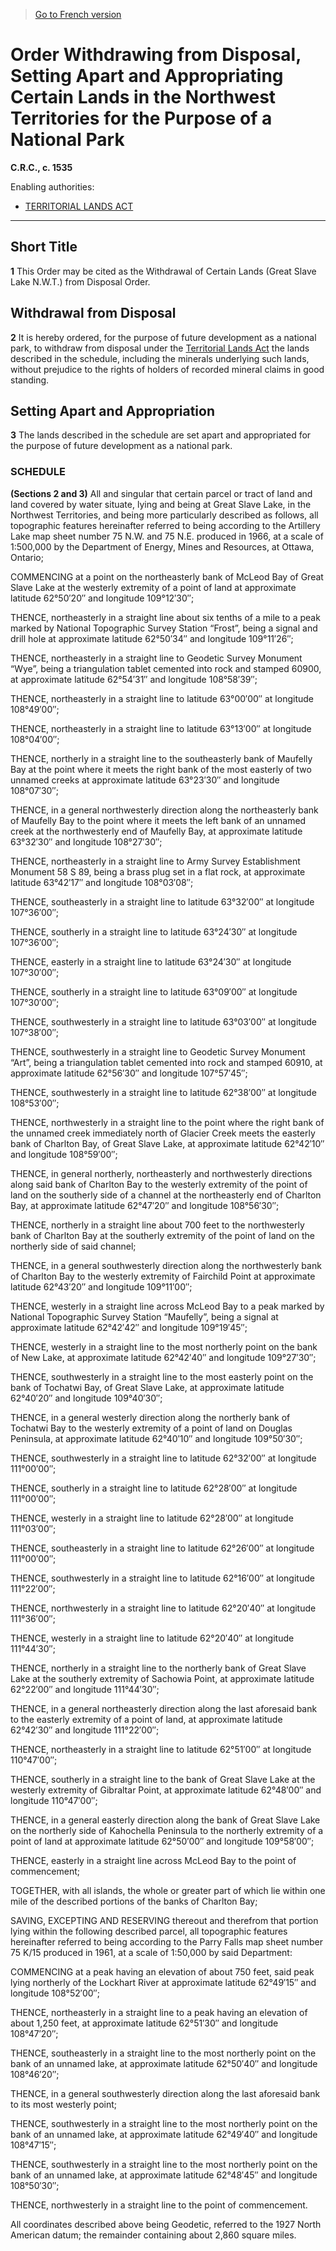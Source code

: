 > [Go to French version](/fr/Règlements/Codification%20des%20règlements%20du%20Canada/1501-1600/C.R.C.,%20ch.%201535.md)

# Order Withdrawing from Disposal, Setting Apart and Appropriating Certain Lands in the Northwest Territories for the Purpose of a National Park

**C.R.C., c. 1535**

Enabling authorities: 
- [TERRITORIAL LANDS ACT](/en/Acts/Revised%20Statutes%20of%20Canada/T/T-7.md)

----------



## Short Title


**1** This Order may be cited as the Withdrawal of Certain Lands (Great Slave Lake N.W.T.) from Disposal Order.




## Withdrawal from Disposal


**2** It is hereby ordered, for the purpose of future development as a national park, to withdraw from disposal under the [Territorial Lands Act](/en/Acts/Revised%20Statutes%20of%20Canada/T/T-7.md) the lands described in the schedule, including the minerals underlying such lands, without prejudice to the rights of holders of recorded mineral claims in good standing.




## Setting Apart and Appropriation


**3** The lands described in the schedule are set apart and appropriated for the purpose of future development as a national park.




### **SCHEDULE** 
**(Sections 2 and 3)**
All and singular that certain parcel or tract of land and land covered by water situate, lying and being at Great Slave Lake, in the Northwest Territories, and being more particularly described as follows, all topographic features hereinafter referred to being according to the Artillery Lake map sheet number 75 N.W. and 75 N.E. produced in 1966, at a scale of 1:500,000 by the Department of Energy, Mines and Resources, at Ottawa, Ontario;


COMMENCING at a point on the northeasterly bank of McLeod Bay of Great Slave Lake at the westerly extremity of a point of land at approximate latitude 62°50′20″ and longitude 109°12′30″;


THENCE, northeasterly in a straight line about six tenths of a mile to a peak marked by National Topographic Survey Station “Frost”, being a signal and drill hole at approximate latitude 62°50′34″ and longitude 109°11′26″;


THENCE, northeasterly in a straight line to Geodetic Survey Monument “Wye”, being a triangulation tablet cemented into rock and stamped 60900, at approximate latitude 62°54′31″ and longitude 108°58′39″;


THENCE, northeasterly in a straight line to latitude 63°00′00″ at longitude 108°49′00″;


THENCE, northeasterly in a straight line to latitude 63°13′00″ at longitude 108°04′00″;


THENCE, northerly in a straight line to the southeasterly bank of Maufelly Bay at the point where it meets the right bank of the most easterly of two unnamed creeks at approximate latitude 63°23′30″ and longitude 108°07′30″;


THENCE, in a general northwesterly direction along the northeasterly bank of Maufelly Bay to the point where it meets the left bank of an unnamed creek at the northwesterly end of Maufelly Bay, at approximate latitude 63°32′30″ and longitude 108°27′30″;


THENCE, northeasterly in a straight line to Army Survey Establishment Monument 58 S 89, being a brass plug set in a flat rock, at approximate latitude 63°42′17″ and longitude 108°03′08″;


THENCE, southeasterly in a straight line to latitude 63°32′00″ at longitude 107°36′00″;


THENCE, southerly in a straight line to latitude 63°24′30″ at longitude 107°36′00″;


THENCE, easterly in a straight line to latitude 63°24′30″ at longitude 107°30′00″;


THENCE, southerly in a straight line to latitude 63°09′00″ at longitude 107°30′00″;


THENCE, southwesterly in a straight line to latitude 63°03′00″ at longitude 107°38′00″;


THENCE, southwesterly in a straight line to Geodetic Survey Monument “Art”, being a triangulation tablet cemented into rock and stamped 60910, at approximate latitude 62°56′30″ and longitude 107°57′45″;


THENCE, southwesterly in a straight line to latitude 62°38′00″ at longitude 108°53′00″;


THENCE, northwesterly in a straight line to the point where the right bank of the unnamed creek immediately north of Glacier Creek meets the easterly bank of Charlton Bay, of Great Slave Lake, at approximate latitude 62°42′10″ and longitude 108°59′00″;


THENCE, in general northerly, northeasterly and northwesterly directions along said bank of Charlton Bay to the westerly extremity of the point of land on the southerly side of a channel at the northeasterly end of Charlton Bay, at approximate latitude 62°47′20″ and longitude 108°56′30″;


THENCE, northerly in a straight line about 700 feet to the northwesterly bank of Charlton Bay at the southerly extremity of the point of land on the northerly side of said channel;


THENCE, in a general southwesterly direction along the northwesterly bank of Charlton Bay to the westerly extremity of Fairchild Point at approximate latitude 62°43′20″ and longitude 109°11′00″;


THENCE, westerly in a straight line across McLeod Bay to a peak marked by National Topographic Survey Station “Maufelly”, being a signal at approximate latitude 62°42′42″ and longitude 109°19′45″;


THENCE, westerly in a straight line to the most northerly point on the bank of New Lake, at approximate latitude 62°42′40″ and longitude 109°27′30″;


THENCE, southwesterly in a straight line to the most easterly point on the bank of Tochatwi Bay, of Great Slave Lake, at approximate latitude 62°40′20″ and longitude 109°40′30″;


THENCE, in a general westerly direction along the northerly bank of Tochatwi Bay to the westerly extremity of a point of land on Douglas Peninsula, at approximate latitude 62°40′10″ and longitude 109°50′30″;


THENCE, southwesterly in a straight line to latitude 62°32′00″ at longitude 111°00′00″;


THENCE, southerly in a straight line to latitude 62°28′00″ at longitude 111°00′00″;


THENCE, westerly in a straight line to latitude 62°28′00″ at longitude 111°03′00″;


THENCE, southeasterly in a straight line to latitude 62°26′00″ at longitude 111°00′00″;


THENCE, southwesterly in a straight line to latitude 62°16′00″ at longitude 111°22′00″;


THENCE, northwesterly in a straight line to latitude 62°20′40″ at longitude 111°36′00″;


THENCE, westerly in a straight line to latitude 62°20′40″ at longitude 111°44′30″;


THENCE, northerly in a straight line to the northerly bank of Great Slave Lake at the southerly extremity of Sachowia Point, at approximate latitude 62°22′00″ and longitude 111°44′30″;


THENCE, in a general northeasterly direction along the last aforesaid bank to the easterly extremity of a point of land, at approximate latitude 62°42′30″ and longitude 111°22′00″;


THENCE, northeasterly in a straight line to latitude 62°51′00″ at longitude 110°47′00″;


THENCE, southerly in a straight line to the bank of Great Slave Lake at the westerly extremity of Gibraltar Point, at approximate latitude 62°48′00″ and longitude 110°47′00″;


THENCE, in a general easterly direction along the bank of Great Slave Lake on the northerly side of Kahochella Peninsula to the northerly extremity of a point of land at approximate latitude 62°50′00″ and longitude 109°58′00″;


THENCE, easterly in a straight line across McLeod Bay to the point of commencement;


TOGETHER, with all islands, the whole or greater part of which lie within one mile of the described portions of the banks of Charlton Bay;


SAVING, EXCEPTING AND RESERVING thereout and therefrom that portion lying within the following described parcel, all topographic features hereinafter referred to being according to the Parry Falls map sheet number 75 K/15 produced in 1961, at a scale of 1:50,000 by said Department:

COMMENCING at a peak having an elevation of about 750 feet, said peak lying northerly of the Lockhart River at approximate latitude 62°49′15″ and longitude 108°52′00″;



THENCE, northeasterly in a straight line to a peak having an elevation of about 1,250 feet, at approximate latitude 62°51′30″ and longitude 108°47′20″;



THENCE, southeasterly in a straight line to the most northerly point on the bank of an unnamed lake, at approximate latitude 62°50′40″ and longitude 108°46′20″;



THENCE, in a general southwesterly direction along the last aforesaid bank to its most westerly point;



THENCE, southwesterly in a straight line to the most northerly point on the bank of an unnamed lake, at approximate latitude 62°49′40″ and longitude 108°47′15″;



THENCE, southwesterly in a straight line to the most northerly point on the bank of an unnamed lake, at approximate latitude 62°48′45″ and longitude 108°50′30″;



THENCE, northwesterly in a straight line to the point of commencement.




All coordinates described above being Geodetic, referred to the 1927 North American datum; the remainder containing about 2,860 square miles.




